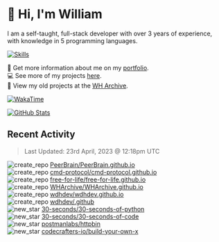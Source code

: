 # 👋 Hi, I'm William
I am a self-taught, full-stack developer with over 3 years of experience, with knowledge in 5 programming languages.

[![Skills](https://skillicons.dev/icons?i=css,cloudflare,discord,bots,docker,express,firebase,git,github,githubactions,html,js,linux,md,mongodb,netlify,nodejs,py,replit,tailwind,ts,vercel,vscode,wordpress,workers)](https://wdh.gg/dev)

🧑 Get more information about me on my [portfolio](https://wdh.gg/dev).
<br>
💻 See more of my projects [here](https://wdh.gg/github-org).
<br>
📁 View my old projects at the [WH Archive](https://wdh.gg/archive).

[![WakaTime](https://wakatime.com/badge/user/817e29c1-e1ac-4adc-936b-37bfa447c165.svg?style=for-the-badge)](https://wdh.gg/wakatime)

[![GitHub Stats](https://github-readme-stats.vercel.app/api?username=williamdavidharrison&theme=algolia&show_icons=true&border_radius=8&count_private=true&include_all_commits=true)](https://wdh.gg/github)

## Recent Activity
<!--RECENT_ACTIVITY:last_update-->
> Last Updated: 23rd April, 2023 @ 12:18pm UTC
<!--RECENT_ACTIVITY:last_update_end-->

<!--RECENT_ACTIVITY:start-->
![create_repo](https://cdn.jsdelivr.net/gh/Readme-Workflows/Readme-Icons@main/icons/octicons/Repository.svg) [PeerBrain/PeerBrain.github.io](https://github.com/PeerBrain/PeerBrain.github.io)<br>
![create_repo](https://cdn.jsdelivr.net/gh/Readme-Workflows/Readme-Icons@main/icons/octicons/Repository.svg) [cmd-protocol/cmd-protocol.github.io](https://github.com/cmd-protocol/cmd-protocol.github.io)<br>
![create_repo](https://cdn.jsdelivr.net/gh/Readme-Workflows/Readme-Icons@main/icons/octicons/Repository.svg) [free-for-life/free-for-life.github.io](https://github.com/free-for-life/free-for-life.github.io)<br>
![create_repo](https://cdn.jsdelivr.net/gh/Readme-Workflows/Readme-Icons@main/icons/octicons/Repository.svg) [WHArchive/WHArchive.github.io](https://github.com/WHArchive/WHArchive.github.io)<br>
![create_repo](https://cdn.jsdelivr.net/gh/Readme-Workflows/Readme-Icons@main/icons/octicons/Repository.svg) [wdhdev/wdhdev.github.io](https://github.com/wdhdev/wdhdev.github.io)<br>
![create_repo](https://cdn.jsdelivr.net/gh/Readme-Workflows/Readme-Icons@main/icons/octicons/Repository.svg) [wdhdev/.github](https://github.com/wdhdev/.github)<br>
![new_star](https://cdn.jsdelivr.net/gh/Readme-Workflows/Readme-Icons@main/icons/octicons/StarredRepositoryYellow.svg) [30-seconds/30-seconds-of-python](https://github.com/30-seconds/30-seconds-of-python)<br>
![new_star](https://cdn.jsdelivr.net/gh/Readme-Workflows/Readme-Icons@main/icons/octicons/StarredRepositoryYellow.svg) [30-seconds/30-seconds-of-code](https://github.com/30-seconds/30-seconds-of-code)<br>
![new_star](https://cdn.jsdelivr.net/gh/Readme-Workflows/Readme-Icons@main/icons/octicons/StarredRepositoryYellow.svg) [postmanlabs/httpbin](https://github.com/postmanlabs/httpbin)<br>
![new_star](https://cdn.jsdelivr.net/gh/Readme-Workflows/Readme-Icons@main/icons/octicons/StarredRepositoryYellow.svg) [codecrafters-io/build-your-own-x](https://github.com/codecrafters-io/build-your-own-x)<br>
<!--RECENT_ACTIVITY:end-->
